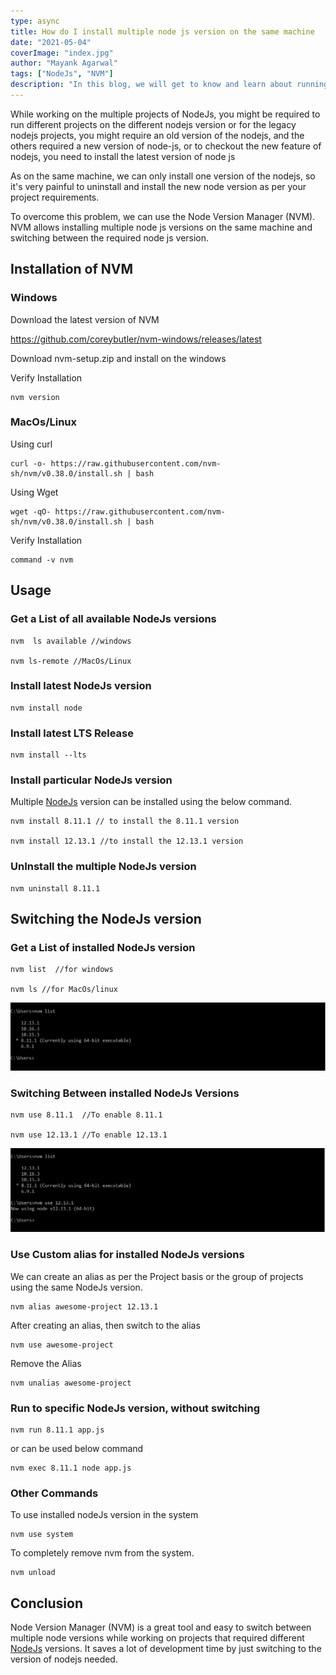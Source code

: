 ```yaml
---
type: async
title: How do I install multiple node js version on the same machine
date: "2021-05-04"
coverImage: "index.jpg"
author: "Mayank Agarwal"
tags: ["NodeJs", "NVM"]
description: "In this blog, we will get to know and learn about running multiple node js version on the same machine with NVM ."
---
```


While working on the multiple projects of NodeJs, you might be required to run different projects on the different nodejs version or for the legacy nodejs projects, you might require an old version of the nodejs, and the others required a new version of node-js, or to checkout the new feature of nodejs, you need to install the latest version of node js

As on the same machine, we can only install one version of the nodejs, so it's very painful to uninstall and install the new node version as per your project requirements.

To overcome this problem, we can use the Node Version Manager (NVM). NVM allows installing multiple node js versions on the same machine and switching between the required node js version.

## Installation of NVM

### Windows

Download the latest version of NVM

https://github.com/coreybutler/nvm-windows/releases/latest

Download nvm-setup.zip and install on the windows

Verify Installation

```
nvm version
```

### MacOs/Linux

Using curl

```
curl -o- https://raw.githubusercontent.com/nvm-sh/nvm/v0.38.0/install.sh | bash
```

Using Wget

```
wget -qO- https://raw.githubusercontent.com/nvm-sh/nvm/v0.38.0/install.sh | bash
```

Verify Installation

```
command -v nvm
```

## Usage

### Get a List of all available NodeJs versions

```
nvm  ls available //windows

nvm ls-remote //MacOs/Linux
```

### Install latest NodeJs version

```
nvm install node
```

### Install latest LTS Release

```
nvm install --lts
```

### Install particular NodeJs version

Multiple <a href="https://youtu.be/efM46qNSaeg" rel=”nofollow”>NodeJs</a> version can be installed using the below command.

```
nvm install 8.11.1 // to install the 8.11.1 version

nvm install 12.13.1 //to install the 12.13.1 version
```

### UnInstall the multiple NodeJs version

```
nvm uninstall 8.11.1
```

## Switching the NodeJs version

### Get a List of installed NodeJs version

```
nvm list  //for windows

nvm ls //for MacOs/linux
```

![nvm list](./images/nvm-list.png)

### Switching Between installed NodeJs Versions

```
nvm use 8.11.1  //To enable 8.11.1

nvm use 12.13.1 //To enable 12.13.1

```

![nvm use](./images/nvm-use.png)

### Use Custom alias for installed NodeJs versions

We can create an alias as per the Project basis or the group of projects using the same NodeJs version.

```
nvm alias awesome-project 12.13.1
```

After creating an alias, then switch to the alias

```
nvm use awesome-project
```

Remove the Alias

```
nvm unalias awesome-project
```

### Run to specific NodeJs version, without switching

```
nvm run 8.11.1 app.js
```

or can be used below command

```
nvm exec 8.11.1 node app.js
```

### Other Commands

To use installed nodeJs version in the system

```
nvm use system
```

To completely remove nvm from the system.

```
nvm unload
```

## Conclusion

Node Version Manager (NVM) is a great tool and easy to switch between multiple node versions while working on projects that required different <a href="https://www.loginradius.com/integrations/node-js/">NodeJs</a> versions. It saves a lot of development time by just switching to the version of nodejs needed.
